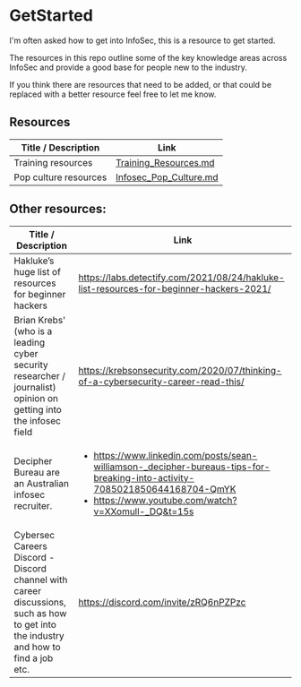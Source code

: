 # GetStarted
I'm often asked how to get into InfoSec, this is a resource to get started.

The resources in this repo outline some of the key knowledge areas across InfoSec and provide a good base for people new to the industry.

If you think there are resources that need to be added, or that could be replaced with a better resource feel free to let me know.

## Resources
| Title / Description | Link|
| --- | --- |
| Training resources | [Training_Resources.md](./Training_Resources.md)
| Pop culture resources | [Infosec_Pop_Culture.md](./InfoSec_Pop_Culture.md)

## Other resources:
| Title / Description | Link|
| --- | --- |
| Hakluke’s huge list of resources for beginner hackers |  https://labs.detectify.com/2021/08/24/hakluke-list-resources-for-beginner-hackers-2021/|
| Brian Krebs' (who is a leading cyber security researcher / journalist) opinion on getting into the infosec field | https://krebsonsecurity.com/2020/07/thinking-of-a-cybersecurity-career-read-this/
| Decipher Bureau are an Australian infosec recruiter. | <ul><li>https://www.linkedin.com/posts/sean-williamson-_decipher-bureaus-tips-for-breaking-into-activity-7085021850644168704-QmYK <li>https://www.youtube.com/watch?v=XXomull-_DQ&t=15s  |
| Cybersec Careers Discord - Discord channel with career discussions, such as how to get into the industry and how to find a job etc. | https://discord.com/invite/zRQ6nPZPzc |
